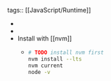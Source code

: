 tags:: [[JavaScript/Runtime]]

-
-
- Install with [[nvm]]
	- ```bash
	  # TODO install nvm first
	  nvm install --lts
	  nvm current
	  node -v
	  ```
